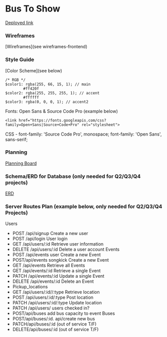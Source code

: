 
# Bus To Show

[Deployed link](TBD)

### Wireframes
[Wireframes](see wireframes-frontend)

### Style Guide

[Color Scheme](see below)
```
/* RGB */
$color1: rgba(255, 66, 15, 1); // main
        #ff420f
$color2: rgba(255, 255, 255, 1); // accent
        #ffffff
$color3: rgba(0, 0, 0, 1); // accent2
```

Fonts: Open Sans & Source Code Pro (example below)
```
<link href="https://fonts.googleapis.com/css?family=Open+Sans|Source+Code+Pro" rel="stylesheet">
```

CSS -
font-family: 'Source Code Pro', monospace;
font-family: 'Open Sans', sans-serif;


### Planning

[Planning Board](https://trello.com/b/2HqoYeAs/g106-q2-final-bts)


### Schema/ERD for Database (only needed for Q2/Q3/Q4 projects)
[ERD](https://www.lucidchart.com/invitations/accept/e5f087b9-e706-470a-8c3d-5e2692162698)

### Server Routes Plan (example below, only needed for Q2/Q3/Q4 Projects)

Users
- POST /api/signup Create a new user
- POST /api/login User login
- GET /api/users/:id Retrieve user information
- DELETE /api/users/:id Delete a user account
Events
- POST /api/events user Create a new Event
- POST/api/events songkick Create a new Event
- GET /api/events Retrieve all Events
- GET /api/events/:id Retrieve a single  Event
- PATCH /api/events/:id Update a single Event
- DELETE /api/events/:id Delete an Event
- Pickup_locations
- GET /api/users/:id//:type Retrieve location
- POST /api/users/:id/:type Post location
- PATCH /api/users/:id/:type Update location
- PATCH /api/users/ users checked in?
- POST/api/buses add bus capacity to event
Buses
- POST/api/buses/:id. api/create new bus
- PATCH/api/buses/:id (out of service T/F)
- DELETE/api/buses/:id (out of service T/F)
